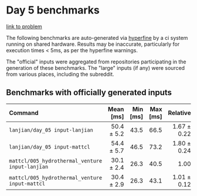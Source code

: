 # Day 5 benchmarks

[link to problem](http://adventofcode.com/2021/day/5)

The following benchmarks are auto-generated via [hyperfine](https://github.com/sharkdp/hyperfine) by a ci system running on shared hardware. Results may be inaccurate, particularly for execution times < 5ms, as per the hyperfine warnings.

The "official" inputs were aggregated from repositories participating in the generation of these benchmarks. The "large" inputs (if any) were sourced from various places, including the subreddit.

## Benchmarks with officially generated inputs
| Command | Mean [ms] | Min [ms] | Max [ms] | Relative |
|:---|---:|---:|---:|---:|
| `lanjian/day_05 input-lanjian` | 50.4 ± 5.2 | 43.5 | 66.5 | 1.67 ± 0.22 |
| `lanjian/day_05 input-mattcl` | 54.4 ± 5.7 | 46.5 | 73.2 | 1.80 ± 0.24 |
| `mattcl/005_hydrothermal_venture input-lanjian` | 30.1 ± 2.4 | 26.3 | 40.5 | 1.00 |
| `mattcl/005_hydrothermal_venture input-mattcl` | 30.4 ± 2.9 | 26.3 | 43.1 | 1.01 ± 0.12 |
